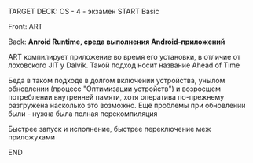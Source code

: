 TARGET DECK: OS - 4 - экзамен
START
Basic

Front: ART

Back: **Anroid Runtime, среда выполнения Android-приложений**

ART компилирует приложение во время его установки, в отличие от лоховского JIT у Dalvik.
Такой подход носит название Ahead of Time

Беда в таком подходе в долгом включении устройства, унылом обновлении (процесс "Оптимизации устройств") и возросшем потреблении внутренней памяти, хотя оператива по-прежнему разгружена насколько это возможно. Ещё проблемы при обновлении были - нужна была полная перекомпиляция

Быстрее запуск и исполнение, быстрее переключение меж приложухами

END
